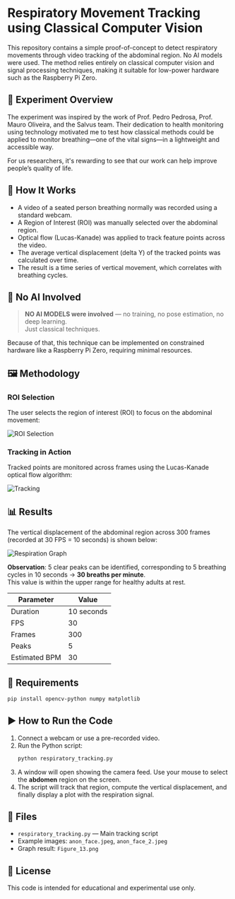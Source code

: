 # Respiratory Movement Tracking using Classical Computer Vision

This repository contains a simple proof-of-concept to detect respiratory movements through video tracking of the abdominal region. No AI models were used. The method relies entirely on classical computer vision and signal processing techniques, making it suitable for low-power hardware such as the Raspberry Pi Zero.

## 📸 Experiment Overview

The experiment was inspired by the work of Prof. Pedro Pedrosa, Prof. Mauro Oliveira, and the Salvus team. Their dedication to health monitoring using technology motivated me to test how classical methods could be applied to monitor breathing—one of the vital signs—in a lightweight and accessible way.

For us researchers, it's rewarding to see that our work can help improve people’s quality of life.

## 🔧 How It Works

- A video of a seated person breathing normally was recorded using a standard webcam.
- A Region of Interest (ROI) was manually selected over the abdominal region.
- Optical flow (Lucas-Kanade) was applied to track feature points across the video.
- The average vertical displacement (delta Y) of the tracked points was calculated over time.
- The result is a time series of vertical movement, which correlates with breathing cycles.

## 🧠 No AI Involved

> **NO AI MODELS were involved** — no training, no pose estimation, no deep learning.  
Just classical techniques.

Because of that, this technique can be implemented on constrained hardware like a Raspberry Pi Zero, requiring minimal resources.

## 🖼️ Methodology

### ROI Selection

The user selects the region of interest (ROI) to focus on the abdominal movement:

![ROI Selection](./anon_face.jpeg)

### Tracking in Action

Tracked points are monitored across frames using the Lucas-Kanade optical flow algorithm:

![Tracking](./anon_face_2.jpeg)

## 📊 Results

The vertical displacement of the abdominal region across 300 frames (recorded at 30 FPS = 10 seconds) is shown below:

![Respiration Graph](./Figure_13.png)

**Observation**: 5 clear peaks can be identified, corresponding to 5 breathing cycles in 10 seconds → **30 breaths per minute**.  
This value is within the upper range for healthy adults at rest.

| Parameter | Value |
|----------|-------|
| Duration | 10 seconds |
| FPS      | 30     |
| Frames   | 300    |
| Peaks    | 5      |
| Estimated BPM | 30  |

## 🧪 Requirements

```bash
pip install opencv-python numpy matplotlib
```

## ▶️ How to Run the Code

1. Connect a webcam or use a pre-recorded video.
2. Run the Python script:
    ```bash
    python respiratory_tracking.py
    ```
3. A window will open showing the camera feed. Use your mouse to select the **abdomen** region on the screen.
4. The script will track that region, compute the vertical displacement, and finally display a plot with the respiration signal.

## 📂 Files

- `respiratory_tracking.py` — Main tracking script
- Example images: `anon_face.jpeg`, `anon_face_2.jpeg`
- Graph result: `Figure_13.png`

## 📄 License

This code is intended for educational and experimental use only.
